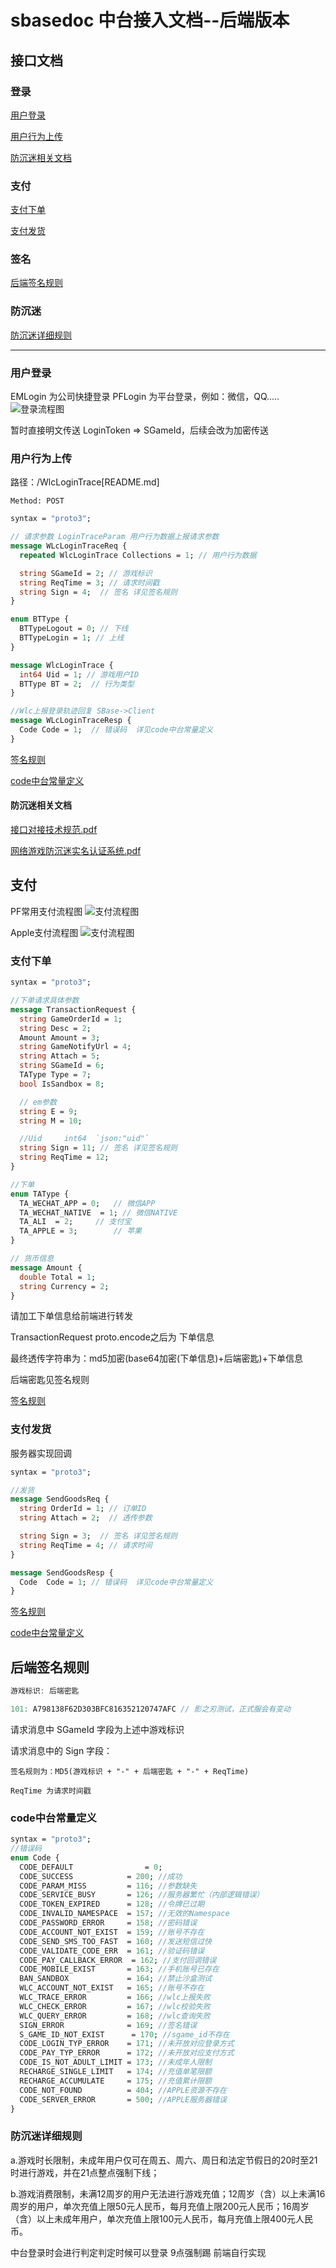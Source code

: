 # sbasedoc 中台接入文档--后端版本

## 接口文档

### 登录
[用户登录](#login)

[用户行为上传](#usertrace)

[防沉迷相关文档](#wlc)
### 支付
[支付下单](#paytransaction)

[支付发货](#sendgoods)

### 签名
[后端签名规则](#sign)

### 防沉迷
[防沉迷详细规则](#chenmi)

---
### <a id="login">用户登录</a>
EMLogin 为公司快捷登录 PFLogin 为平台登录，例如：微信，QQ.....
![登录流程图](../image/login.png)

暂时直接明文传送 LoginToken => SGameId，后续会改为加密传送
### <a id="usertrace">用户行为上传</a> 
路径：/WlcLoginTrace[README.md]

```
Method: POST
```

```protobuf
syntax = "proto3";

// 请求参数 LoginTraceParam 用户行为数据上报请求参数
message WLcLoginTraceReq {
  repeated WlcLoginTrace Collections = 1; // 用户行为数据

  string SGameId = 2; // 游戏标识
  string ReqTime = 3; // 请求时间戳
  string Sign = 4;  // 签名 详见签名规则
}

enum BTType {
  BTTypeLogout = 0; // 下线
  BTTypeLogin = 1; // 上线
}

message WlcLoginTrace {
  int64 Uid = 1; // 游戏用户ID
  BTType BT = 2;  // 行为类型
}

//Wlc上报登录轨迹回复 SBase->Client
message WLcLoginTraceResp {
  Code Code = 1;  // 错误码  详见code中台常量定义
}
```
[签名规则](#sign)

[code中台常量定义](#code)

#### <a id="wlc">防沉迷相关文档</a>

[接口对接技术规范.pdf](../WLC/接口对接技术规范.pdf)

[网络游戏防沉迷实名认证系统.pdf](../WLC/网络游戏防沉迷实名认证系统.pdf)

## 支付
PF常用支付流程图
![支付流程图](../image/pay.png)

Apple支付流程图
![支付流程图](../image/ApplePay.png)

### <a id="paytransaction">支付下单</a>

```protobuf
syntax = "proto3";

//下单请求具体参数
message TransactionRequest {
  string GameOrderId = 1;
  string Desc = 2;
  Amount Amount = 3;
  string GameNotifyUrl = 4;
  string Attach = 5;
  string SGameId = 6;
  TAType Type = 7;
  bool IsSandbox = 8;

  // em参数
  string E = 9;
  string M = 10;

  //Uid     int64  `json:"uid"`
  string Sign = 11; // 签名 详见签名规则
  string ReqTime = 12;
}

//下单
enum TAType {
  TA_WECHAT_APP = 0;   // 微信APP
  TA_WECHAT_NATIVE  = 1; // 微信NATIVE
  TA_ALI  = 2;     // 支付宝
  TA_APPLE = 3;        // 苹果
}

// 货币信息
message Amount {
  double Total = 1;
  string Currency = 2;
}
```

请加工下单信息给前端进行转发

TransactionRequest proto.encode之后为 下单信息

最终透传字符串为：md5加密(base64加密(下单信息)+后端密匙)+下单信息  

后端密匙见签名规则

[签名规则](#sign)

### <a id="sendgoods">支付发货</a>

服务器实现回调

```protobuf
syntax = "proto3";

//发货
message SendGoodsReq {
  string OrderId = 1; // 订单ID
  string Attach = 2;  // 透传参数

  string Sign = 3;  // 签名 详见签名规则
  string ReqTime = 4; // 请求时间
}

message SendGoodsResp {
  Code  Code = 1; // 错误码  详见code中台常量定义
}
```
[签名规则](#sign)

[code中台常量定义](#code)

## <a id="sign">后端签名规则</a>
```go
游戏标识: 后端密匙

101: A798138F62D303BFC816352120747AFC // 影之刃测试，正式服会有变动
```

请求消息中 SGameId 字段为上述中游戏标识

请求消息中的 Sign 字段：

    签名规则为：MD5(游戏标识 + "-" + 后端密匙 + "-" + ReqTime)

    ReqTime 为请求时间戳

### <a id="code">code中台常量定义</a>
```protobuf
syntax = "proto3";
//错误码
enum Code {
  CODE_DEFAULT 			      = 0;
  CODE_SUCCESS            = 200; //成功
  CODE_PARAM_MISS         = 116; //参数缺失
  CODE_SERVICE_BUSY       = 126; //服务器繁忙（内部逻辑错误）
  CODE_TOKEN_EXPIRED      = 128; //令牌已过期
  CODE_INVALID_NAMESPACE  = 157; //无效的Namespace
  CODE_PASSWORD_ERROR     = 158; //密码错误
  CODE_ACCOUNT_NOT_EXIST  = 159; //账号不存在
  CODE_SEND_SMS_TOO_FAST  = 160; //发送短信过快
  CODE_VALIDATE_CODE_ERR  = 161; //验证码错误
  CODE_PAY_CALLBACK_ERROR  = 162; //支付回调错误
  CODE_MOBILE_EXIST       = 163; //手机账号已存在
  BAN_SANDBOX             = 164; //禁止沙盒测试
  WLC_ACCOUNT_NOT_EXIST   = 165; //账号不存在
  WLC_TRACE_ERROR         = 166; //wlc上报失败
  WLC_CHECK_ERROR         = 167; //wlc校验失败
  WLC_QUERY_ERROR         = 168; //wlc查询失败
  SIGN_ERROR              = 169; //签名错误
  S_GAME_ID_NOT_EXIST      = 170; //sgame_id不存在
  CODE_LOGIN_TYP_ERROR    = 171; //未开放对应登录方式
  CODE_PAY_TYP_ERROR      = 172; //未开放对应支付方式
  CODE_IS_NOT_ADULT_LIMIT = 173; //未成年人限制
  RECHARGE_SINGLE_LIMIT   = 174; //充值单笔限额
  RECHARGE_ACCUMULATE     = 175; //充值累计限额
  CODE_NOT_FOUND          = 404; //APPLE资源不存在
  CODE_SERVER_ERROR       = 500; //APPLE服务器错误
}
```

###  <a id="chenmi">防沉迷详细规则</a>

a.游戏时长限制，未成年用户仅可在周五、周六、周日和法定节假日的20时至21时进行游戏，并在21点整点强制下线；

b.游戏消费限制，未满12周岁的用户无法进行游戏充值；12周岁（含）以上未满16周岁的用户，单次充值上限50元人民币，每月充值上限200元人民币；16周岁（含）以上未成年用户，单次充值上限100元人民币，每月充值上限400元人民币。

中台登录时会进行判定判定时候可以登录 9点强制踢 前端自行实现 
